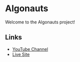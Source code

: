 # Algonauts

Welcome to the Algonauts project!

## Links

- [YouTube Channel](https://www.youtube.com/watch?v=IEP9-KSt_KM&ab_channel=MuhtasimHafiz)
- [Live Site](https://algonauts.vercel.app/)

